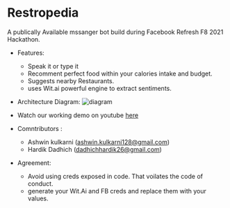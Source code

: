 # Restropedia

A publically Available mssanger bot build during Facebook Refresh F8 2021 Hackathon.

- Features:
  - Speak it or type it
  - Recomment perfect food within your calories intake and budget.
  - Suggests nearby Restaurants.
  - uses Wit.ai powerful engine to extract sentiments.

- Architecture Diagram:
  ![diagram]()

- Watch our working demo on youtube [here]()

- Comntributors :
  - Ashwin kulkarni (ashwin.kulkarni128@gmail.com)
  - Hardik Dadhich (dadhichhardik26@gmail.com)

- Agreement:
  - Avoid using creds exposed in code. That voilates the code of conduct.
  - generate your Wit.Ai and FB creds and replace them with your values.

